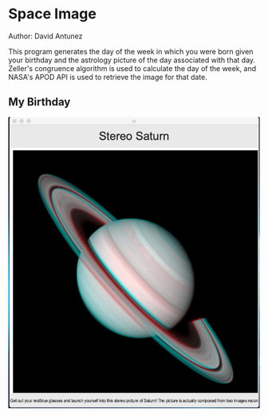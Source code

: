 # Space Image
Author: David Antunez

This program generates the day of the week in which you were born given your birthday and the astrology picture of the day associated with that day. Zeller's congruence 
algorithm is used to calculate the day of the week, and NASA's APOD API is used to retrieve the image for that date.

## My Birthday
![Image of Saturn](https://github.com/Davidantu/SpaceImage/blob/master/example.png)
